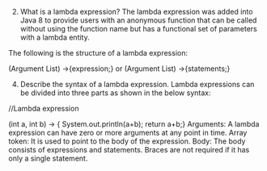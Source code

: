 2. What is a lambda expression?
   The lambda expression was added into Java 8 to provide users with an anonymous function that can be called without using the function name but has a functional set of parameters with a lambda entity.

The following is the structure of a lambda expression:

(Argument List) ->{expression;} or
(Argument List) ->{statements;}

4. Describe the syntax of a lambda expression.
   Lambda expressions can be divided into three parts as shown in the below syntax:

//Lambda expression

(int a, int b) -> { System.out.println(a+b); return a+b;}
Arguments: A lambda expression can have zero or more arguments at any point in time.
Array token: It is used to point to the body of the expression.
Body: The body consists of expressions and statements. Braces are not required if it has only a single statement.